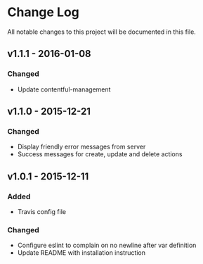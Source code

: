 # Change Log
All notable changes to this project will be documented in this file.

## v1.1.1 - 2016-01-08
### Changed
- Update contentful-management

## v1.1.0 - 2015-12-21
### Changed
- Display friendly error messages from server
- Success messages for create, update and delete actions

## v1.0.1 - 2015-12-11
### Added
- Travis config file

### Changed
- Configure eslint to complain on no newline after var definition
- Update README with installation instruction
